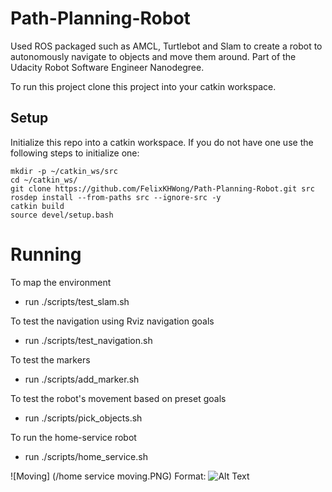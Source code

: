 # Path-Planning-Robot
Used ROS packaged such as AMCL, Turtlebot and Slam to create a robot to autonomously navigate to objects and move them around. Part of the Udacity Robot Software Engineer Nanodegree.

To run this project clone this project into your catkin workspace.

## Setup 
Initialize this repo into a catkin workspace. If you do not have one use the following steps to initialize one:
```
mkdir -p ~/catkin_ws/src
cd ~/catkin_ws/
git clone https://github.com/FelixKHWong/Path-Planning-Robot.git src
rosdep install --from-paths src --ignore-src -y
catkin build
source devel/setup.bash
```

# Running
To map the environment
- run ./scripts/test_slam.sh

To test the navigation using Rviz navigation goals
- run ./scripts/test_navigation.sh

To test the markers
- run ./scripts/add_marker.sh

To test the robot's movement based on preset goals
- run ./scripts/pick_objects.sh

To run the home-service robot
- run ./scripts/home_service.sh

![Moving] (/home service moving.PNG)
Format: ![Alt Text](url)
